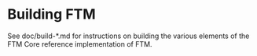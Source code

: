 Building FTM
================

See doc/build-*.md for instructions on building the various
elements of the FTM Core reference implementation of FTM.
